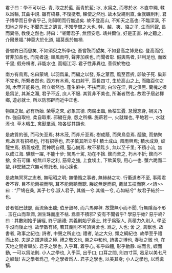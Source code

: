 君子曰：學不可以已. 
青, 取之於藍, 而青於藍; 冰, 水爲之, 而寒於水. 木直中繩, 輮以爲輪, 其曲中規. 雖有槁暴, 不復挺者, 輮使之然也. 故木受繩則直, 金就礪則利, 君子博學而日參省乎己, 則知明而行無過矣. 
故不登高山, 不知天之高也; 不臨深溪, 不知地之厚也; 不聞先王之遺言, 不知學問之大也. 幹、越、夷、貉之子, 生而同聲, 長而異俗, 教使之然也. 
詩曰：“嗟爾君子, 無恆安息. 靖共爾位, 好是正直. 神之聽之, 介爾景福."神莫大於化道, 福莫長於無禍. 

吾嘗終日而思矣, 不如須臾之所學也; 吾嘗跂而望矣, 不如登高之博見也. 登高而招, 臂非加長也, 而見者遠; 順風而呼, 聲非加疾也, 而聞者彰. 假輿馬者, 非利足也, 而致千里; 
假舟楫者, 非能水也, 而絕江河. 君子性非異也, 善假於物也.

南方有鳥焉, 名曰蒙鳩, 以羽爲巢, 而編之以發, 系之葦苕, 風至苕折, 卵破子死. 
巢非不完也, 所繫者然也. 西方有木焉, 名曰射干, 莖長四寸, 生於高山之上, 而臨百仞之淵, 木莖非能長也, 所立者然也. 蓬生麻中, 不扶而直; 
白沙在涅, 與之俱黑. 蘭槐之根是爲芷, 其漸之滫, 君子不近, 庶人不服. 其質非不美也, 所漸者然也. 故君子居必擇鄉, 遊必就士, 所以防邪辟而近中正也. 

物類之起, 必有所始. 榮辱之來, 必象其德. 肉腐出蟲, 魚枯生蠹. 怠慢忘身, 禍災乃作. 強自取柱, 柔自取束. 邪穢在身, 怨之所構. 施薪若一, 火就燥也, 平地若一, 水就溼也. 草木疇生, 禽獸羣焉, 物各從其類也. 

是故質的張, 而弓矢至焉; 林木茂, 而斧斤至焉; 樹成蔭, 而衆鳥息焉. 醯酸, 而蚋聚焉.故言有招禍也, 行有招辱也, 君子慎其所立乎! 
積土成山, 風雨興焉; 積水成淵, 蛟龍生焉; 積善成德, 而神明自得, 聖心備焉. 故不積跬步, 無以至千里; 不積小流, 無以成江海. 騏驥一躍, 不能十步; 駑馬十駕, 功在不捨. 鍥而舍之, 朽木不折; 鍥而不捨, 金石可鏤. 蚓無爪牙之利, 筋骨之強, 上食埃土, 下飲黃泉, 用心一也. 蟹六跪而二螯, 非蛇鱔之穴無可寄託者, 用心躁也. 

是故無冥冥之志者, 無昭昭之明; 無惛惛之事者, 無赫赫之功. 行衢道者不至, 事兩君者不容. 目不能兩視而明, 耳不能兩聽而聰. 螣蛇無足而飛, 鼫鼠五技而窮.<<詩>>曰：“尸鳩在桑, 其子七兮.淑人君子, 其儀一兮.其儀一兮, 心如結兮" 故君子結於一也. 

昔者瓠巴鼓瑟, 而流魚出聽; 伯牙鼓琴, 而六馬仰秣. 故聲無小而不聞, 行無隱而不形 . 玉在山而草潤, 淵生珠而崖不枯. 爲善不積邪? 安有不聞者乎? 
學惡乎始? 惡乎終? 曰：其數則始乎誦經, 終乎讀禮; 其義則始乎爲士, 終乎爲聖人,  真積力久則入, 學至乎沒而後止也. 故學數有終, 若其義則不可須臾舍也. 爲之, 人也; 舍 之, 禽獸也. 故書者, 政事之紀也; 詩者, 中聲之所止也; 禮者, 法之大分, 類之綱紀也.  故學至乎禮而止矣. 夫是之謂道德之極. 禮之敬文也, 樂之中和也, 詩書之博也, 春秋之微 也, 在天地之間者畢矣.  君子之學也, 入乎耳, 着乎心, 布乎四體, 形乎動靜. 端而言, 蝡而動, 一可以爲法則. 小人之學也, 入乎耳, 出乎口; 口耳之間, 則四寸耳, 曷足以美七尺之軀哉! 古之學者爲己, 今之學者爲人. 君子之學也, 以美其身; 小人之學也, 以爲禽犢. 